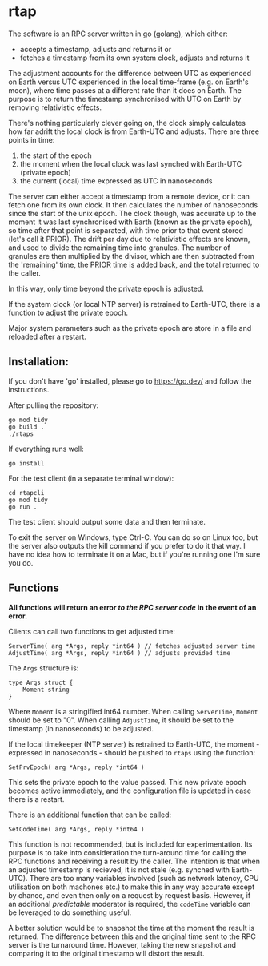 # rtap
The software is an RPC server written in go (golang), which either:
* accepts a timestamp, adjusts and returns it or
* fetches a timestamp from its own system clock, adjusts and returns it

The adjustment accounts for the difference between UTC as experienced on Earth versus UTC experienced in the local time-frame (e.g. on Earth's moon), where time passes at a different rate than it does on Earth. The purpose is to return the timestamp synchronised with UTC on Earth by removing relativistic effects.

There's nothing particularly clever going on, the clock simply calculates how far adrift the local clock is from Earth-UTC and adjusts. There are three points in time:

1. the start of the epoch 
2. the moment when the local clock was last synched with Earth-UTC (private epoch) 
3. the current (local) time expressed as UTC in nanoseconds

The server can either accept a timestamp from a remote device, or it can fetch one from its own clock. It then calculates the number of nanoseconds since the start of the unix epoch. The clock though, was accurate up to the moment it was last synchronised with Earth (known as the private epoch), so time after that point is separated, with time prior to that event stored (let's call it PRIOR). The drift per day due to relativistic effects are known, and used to divide the remaining time into granules. The number of granules are then multiplied by the divisor, which are then subtracted from the 'remaining' time, the PRIOR time is added back, and the total returned to the caller.

In this way, only time beyond the private epoch is adjusted.

If the system clock (or local NTP server) is retrained to Earth-UTC, there is a function to adjust the private epoch.

Major system parameters such as the private epoch are store in a file and reloaded after a restart.

## Installation:

If you don't have 'go' installed, please go to https://go.dev/ and follow the instructions.

After pulling the repository:
```
go mod tidy
go build .
./rtaps
```

If everything runs well:
```
go install
```

For the test client (in a separate terminal window):
```
cd rtapcli
go mod tidy
go run .
```

The test client should output some data and then terminate.

To exit the server on Windows, type Ctrl-C. You can do so on Linux too, but the server also outputs the kill command if you prefer to do it that way. I have no idea how to terminate it on a Mac, but if you're running one I'm sure you do.

## Functions

__All functions will return an error *to the RPC server code* in the event of an error.__

Clients can call two functions to get adjusted time:
```
ServerTime( arg *Args, reply *int64 ) // fetches adjusted server time
AdjustTime( arg *Args, reply *int64 ) // adjusts provided time
```
The `Args` structure is:
```
type Args struct {
	Moment string
}
```
Where `Moment` is a stringified int64 number. When calling `ServerTime`, `Moment` should be set to "0". When calling `AdjustTime`, it should be set to the timestamp (in nanoseconds) to be adjusted.

If the local timekeeper (NTP server) is retrained to Earth-UTC, the moment - expressed in nanoseconds - should be pushed to `rtaps` using the function:
```
SetPrvEpoch( arg *Args, reply *int64 )
```
This sets the private epoch to the value passed. This new private epoch becomes active immediately, and the configuration file is updated in case there is a restart.

There is an additional function that can be called:
```
SetCodeTime( arg *Args, reply *int64 )
```
This function is not recommended, but is included for experimentation. Its purpose is to take into consideration the turn-around time for calling the RPC functions and receiving a result by the caller. The intention is that when an adjusted timestamp is recieved, it is not stale (e.g. synched with Earth-UTC). There are too many variables involved (such as network latency, CPU utilisation on both machones etc.) to make this in any way accurate except by chance, and even then only on a request by request basis. However, if an additional *predictable* moderator is required, the `codeTime` variable can be leveraged to do something useful.

A better solution would be to snapshot the time at the moment the result is returned. The difference between this and the original time sent to the RPC server is the turnaround time. However, taking the new snapshot and comparing it to the original timestamp will distort the result.
